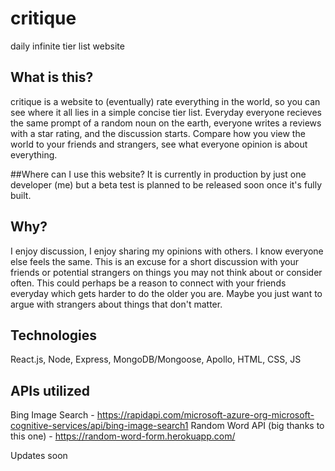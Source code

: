# critique
daily infinite tier list website

## What is this?
critique is a website to (eventually) rate everything in the world, so you can see where it all lies in a simple concise tier list.
Everyday everyone recieves the same prompt of a random noun on the earth, everyone writes a reviews with a star rating, and the discussion starts.
Compare how you view the world to your friends and strangers, see what everyone opinion is about everything.

##Where can I use this website?
It is currently in production by just one developer (me) but a beta test is planned to be released soon once it's fully built.

## Why?
I enjoy discussion, I enjoy sharing my opinions with others. I know everyone else feels the same. This is an excuse for a short discussion with your friends
or potential strangers on things you may not think about or consider often. This could perhaps be a reason to connect with your friends everyday which
gets harder to do the older you are. Maybe you just want to argue with strangers about things that don't matter.

## Technologies

React.js, Node, Express, MongoDB/Mongoose, Apollo, HTML, CSS, JS

## APIs utilized

Bing Image Search - https://rapidapi.com/microsoft-azure-org-microsoft-cognitive-services/api/bing-image-search1
Random Word API (big thanks to this one) - https://random-word-form.herokuapp.com/

Updates soon
